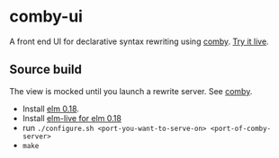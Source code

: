# comby-ui

A front end UI for declarative syntax rewriting using [comby](https://github.com/comby-tools/comby). [Try it live](https://comby.live).

## Source build

The view is mocked until you launch a rewrite server. See [comby](https://github.com/comby-tools/comby).

- Install [elm 0.18](https://github.com/elm-lang/elm-platform/releases/tag/0.18.0-exp).
- Install [elm-live for elm 0.18](https://github.com/wking-io/elm-live#if-you-are-using-elm-018)
- run `./configure.sh <port-you-want-to-serve-on> <port-of-comby-server>`
- `make`
